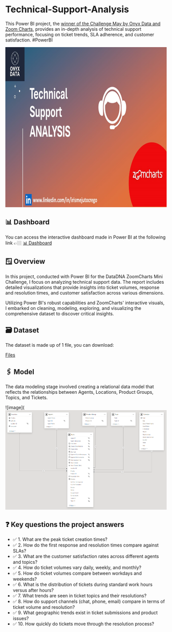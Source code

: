 # Technical-Support-Analysis
This Power BI project, the [winner of the Challenge May by Onyx Data and Zoom Charts](), provides an in-depth analysis of technical support performance, focusing on ticket trends, SLA adherence, and customer satisfaction. #PowerBI 

<div align="center">
<img src="https://github.com/IrisMejuto/Technical-Support-Analysis/blob/main/Images/4%20Tech%20Support%20Cover.jpg" alt="Logo" width="800" height="500">
</div>

## 📊 Dashboard
You can access the interactive dashboard made in Power BI at the following link 👉🏼 [📊 Dashboard](https://app.powerbi.com/view?r=eyJrIjoiZjdmZjE0ODQtZWI2YS00YzNlLWIxOGQtZWNiMTY5YzdlNWRmIiwidCI6IjQ2NTRiNmYxLTBlNDctNDU3OS1hOGExLTAyZmU5ZDk0M2M3YiIsImMiOjl9)

## 🪟 Overview
In this project, conducted with Power BI for the DataDNA ZoomCharts Mini Challenge, I focus on analyzing technical support data. The report includes detailed visualizations that provide insights into ticket volumes, response and resolution times, and customer satisfaction across various dimensions.

Utilizing Power BI's robust capabilities and ZoomCharts' interactive visuals, I embarked on cleaning, modeling, exploring, and visualizing the comprehensive dataset to discover critical insights.

## 🗃️ Dataset
The dataset is made up of 1 file, you can download:

[Files](https://github.com/IrisMejuto/Technical-Support-Analysis/blob/main/Dataset/Onyx%20Data%20-DataDNA%20Dataset%20Challenge%20-%20Technical%20Support%20Dataset%20-%20May%202024.xlsx)

## 🖇️ Model
The data modeling stage involved creating a relational data model that reflects the relationships between Agents, Locations, Product Groups, Topics, and Tickets.

![image](![image](https://github.com/IrisMejuto/Technical-Support-Analysis/blob/main/Images/Modelo.png)

## ❓ Key questions the project answers
* ✅ 1. What are the peak ticket creation times?
* ✅ 2. How do the first response and resolution times compare against SLAs?
* ✅ 3. What are the customer satisfaction rates across different agents and topics?
* ✅ 4. How do ticket volumes vary daily, weekly, and monthly?
* ✅ 5. How do ticket volumes compare between workdays and weekends?
* ✅ 6. What is the distribution of tickets during standard work hours versus after hours?
* ✅ 7. What trends are seen in ticket topics and their resolutions?
* ✅ 8. How do support channels (chat, phone, email) compare in terms of ticket volume and resolution?
* ✅ 9. What geographic trends exist in ticket submissions and product issues?
* ✅ 10. How quickly do tickets move through the resolution process?
